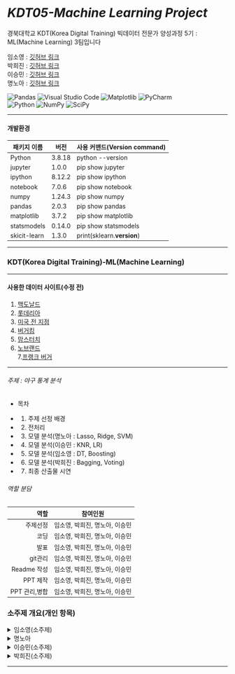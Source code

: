 # _KDT05-Machine Learning Project_

경북대학교 KDT(Korea Digital Training) 빅데이터 전문가 양성과정 5기 : ML(Machine Learning) 3팀입니다

임소영 : [깃허브 링크](https://github.com/YimSoYoung1001)  
박희진 : [깃허브 링크](https://github.com/ParkHeeJin00)  
이승민 : [깃허브 링크](https://github.com/winmin94)  
명노아 : [깃허브 링크](https://github.com/noah2397)

![Pandas](https://img.shields.io/badge/pandas-%23150458.svg?style=for-the-badge&logo=pandas&logoColor=white)
![Visual Studio Code](https://img.shields.io/badge/Visual%20Studio%20Code-0078d7.svg?style=for-the-badge&logo=visual-studio-code&logoColor=white)
![Matplotlib](https://img.shields.io/badge/Matplotlib-%23ffffff.svg?style=for-the-badge&logo=Matplotlib&logoColor=black)
![PyCharm](https://img.shields.io/badge/pycharm-143?style=for-the-badge&logo=pycharm&logoColor=black&color=black&labelColor=green)  
![Python](https://img.shields.io/badge/python-3670A0?style=for-the-badge&logo=python&logoColor=ffdd54)
![NumPy](https://img.shields.io/badge/numpy-%23013243.svg?style=for-the-badge&logo=numpy&logoColor=white)
![SciPy](https://img.shields.io/badge/SciPy-%230C55A5.svg?style=for-the-badge&logo=scipy&logoColor=%white)

<hr/>

#### 개발환경

| 패키지 이름  | 버전   | 사용 커맨드(Version command) |
| ------------ | ------ | ---------------------------- |
| Python       | 3.8.18 | python --version             |
| jupyter      | 1.0.0  | pip show jupyter             |
| ipython      | 8.12.2 | pip show ipython             |
| notebook     | 7.0.6  | pip show notebook            |
| numpy        | 1.24.3 | pip show numpy               |
| pandas       | 2.0.3  | pip show pandas              |
| matplotlib   | 3.7.2  | pip show matplotlib          |
| statsmodels  | 0.14.0 | pip show statsmodels         |
| skicit-learn | 1.3.0  | print(sklearn.**version**)   |

<hr/>

### KDT(Korea Digital Training)-ML(Machine Learning)

<hr/>

#### 사용한 데이터 사이트(수정 전)

1. [맥도날드](https://www.kaggle.com/datasets/mcdonalds/nutrition-facts)
2. [롯데리아](https://www.lotteeatz.com/upload/stg/etc/ria/items.html)
3. [미국 전 지점](https://www.kaggle.com/datasets/ulrikthygepedersen/fastfood-nutrition)
4. [버거킹](https://emilysinglelife.tistory.com/62)
5. [맘스터치](https://www.momstouch.co.kr/m/brand/notice-view.php?idx=49)
6. [노브랜드](https://realjace.tistory.com/entry/%EB%85%B8%EB%B8%8C%EB%9E%9C%EB%93%9C%EB%B2%84%EA%B1%B0-%EB%A9%94%EB%89%B4%EB%B3%84-%EC%B9%BC%EB%A1%9C%EB%A6%AC-%EC%98%81%EC%96%91%EC%84%B1%EB%B6%84-%EC%B4%9D%EC%A0%95%EB%A6%AC)  
   7.[프랭크 버거](https://rooftoper.tistory.com/entry/%ED%94%84%EB%9E%AD%ED%81%AC-%EB%B2%84%EA%B1%B0-%EC%98%81%EC%96%91%EC%84%B1%EB%B6%84)

<hr/>

###### 주제 : 야구 통계 분석

- 목차

* 1. 주제 선정 배경
* 2. 전처리
* 3. 모델 분석(명노아 : Lasso, Ridge, SVM)
* 4. 모델 분석(이승민 : KNR, LR)
* 5. 모델 분석(임소영 : DT, Boosting)
* 6. 모델 분석(박희진 : Bagging, Voting)
* 7. 최종 산출물 시연
  </hr>

###### 역할 분담

|          역할 | 참여인원                       |
| ------------: | ------------------------------ |
|      주제선정 | 임소영, 박희진, 명노아, 이승민 |
|          코딩 | 임소영, 박희진, 명노아, 이승민 |
|          발표 | 임소영, 박희진, 명노아, 이승민 |
|       git관리 | 임소영, 박희진, 명노아, 이승민 |
|   Readme 작성 | 임소영, 박희진, 명노아, 이승민 |
|      PPT 제작 | 임소영, 박희진, 명노아, 이승민 |
| PPT 관리,병합 | 임소영, 박희진, 명노아, 이승민 |

### 소주제 개요(개인 항목)

<details>
  <summary>
    임소영(소주제)
  </summary>
</details>

</hr>

<details>
  <summary>
    명노아
  </summary>

# 0. 데이터 크롤링()

### 관련 파일 : 명노아/01_Crawling.ipynb

사용 데이터셋 :  
[맥도날드](https://www.kaggle.com/datasets/mcdonalds/nutrition-facts)  
[롯데리아](https://www.lotteeatz.com/upload/stg/etc/ria/items.html)  
[미국 전 지점](https://www.kaggle.com/datasets/ulrikthygepedersen/fastfood-nutrition)  
[버거킹](https://emilysinglelife.tistory.com/62)  
[맘스터치](https://www.momstouch.co.kr/m/brand/notice-view.php?idx=49)  
[노브랜드](https://realjace.tistory.com/entry/%EB%85%B8%EB%B8%8C%EB%9E%9C%EB%93%9C%EB%B2%84%EA%B1%B0-%EB%A9%94%EB%89%B4%EB%B3%84-%EC%B9%BC%EB%A1%9C%EB%A6%AC-%EC%98%81%EC%96%91%EC%84%B1%EB%B6%84-%EC%B4%9D%EC%A0%95%EB%A6%AC)  
[프랭크 버거](https://rooftoper.tistory.com/entry/%ED%94%84%EB%9E%AD%ED%81%AC-%EB%B2%84%EA%B1%B0-%EC%98%81%EC%96%91%EC%84%B1%EB%B6%84)

사용 모듈 : BeautifulSoup, urllib, pytesseract

<hr/>

# 1. 데이터 전처리

### 관련 파일 : 명노아/02_Preprocessing.ipynb

- 공통 feature, target 설정
- feature : 소금, 설탕, 지방, 단백질
- target : 칼로리

애로사항 : 맘스터치의 경우, 이미지 데이터로 있었는데 수작업이 여전히 필요하여 데이터셋에 합치지 않음
(moms_touch.png, moms_touch.txt)

<hr/>

# 2. 분석 파이프라인

- 1.  all_estimator로 회귀 모델 갖고오기
- 2.  Ridge, Lasso, SVM 모델 선별
- 3.  전처리 데이터 로드, 데이터 셋 분할(훈련용, 시험용)
- 4.  데이터 정규화
- 5.  이상값 제거(Z-score)
- 6.  데이터 분포, 상관계수 파악
- 7.  하이퍼 파라미터를 제외한 최적의 random_state 파악
- 8.  GridsearchCV를 사용하여 하이퍼 파라미터 찾기
- 9.  모델 데이터 파일 저장 (명노아/model)
- 10. 최종 산출물에 모델 파일 반영
  <hr/>

# 3. Ridge, Lassso를 사용한 모델 분석

### 관련 파일 :

명노아/03_Ridge.ipynb,  
04_Lasso.ipynb,  
05_SVM.ipynb,  
06_SVM Visual.ipynb

사용한 머신러닝 모델

1. Ridge
2. KernelRidge
3. RidgeCV
4. BayesianRidge
5. Lasso
6. LassoCV
7. LassoLars
8. LassoLarsCV
9. SVR
10. <hr/>

# 4. 데이터 분석 결과 시각화

- 1. SVM 분류 기법으로 보았을 때, 일반적으로 햄버거 데이터가 제일 많겠지만 음료수나 감자튀김 추가 메뉴나 세트메뉴 등등...  
     => 이상치 값이 너무 많기에, 제대로 된 분류가 되지 않는 모습  
     ![alt text](./명노아/img/image.png)
- 2. 왜 SVR 모델 중에서, LinearSVR은 높게 나왔는가?
     => 다차원 매핑을 시도하는 SVR, NuSVR과는 달리,직선을 긋는 LinearSVR은 상관관계가 높은 지방, 단백질에 초점을 잡아 정확률이 높게 나옴  
     ![alt text](./명노아/img/image-2.png)
- 3. 전체 모델 성능 시각화
  => 01. KernelRidge : 다차원 공간에 매핑하면서도, 특정 계수의 가중치(계수)를 0으로 낮춤으로써 높은 정확률을 보임 : 비선형 관계를 갖는 데이터에 적합하다  
  => 02. LassoLars : 데이터의 일부분만 사용하고, 계수의 축소 경로를 제공하므로, 정규화 강도를 조절하면서 모델을 세밀하게 튜닝할 수 있다  
  ![alt text](./명노아/img/image-1.png)
  <hr/>

# 5. 결론

- KernelRidge를 제일 성능이 좋은 모델로 확정
![alt text](./명노아/img/image-3.png)
<hr/>

</details>

</hr>

<details>
  <summary>
    이승민(소주제)
  </summary>

</details>

</hr>

<details>
  <summary>
    박희진(소주제)
  </summary>

</details>
<hr/>
